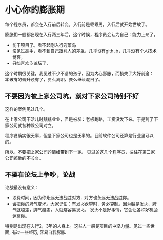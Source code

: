 # 小心你的膨胀期

每个程序员，都会在入行前后转变。入行前是乖乖男，入行后就开始世故了。

膨胀期一般都出现在入行两三年后，这个时候，程序员会认为自己：能力上来了，

- 能干项目了。看不起刚入行的菜鸟
- 没见过高手，看不到自己跟别人的差距。几乎没有github，几乎没有个人技术博客。
- 开始喜欢泡论坛了，

这个时期很关键，我见过不少不错的孩子，因为内心膨胀，而损失了大好前途：
本该有的晋升没有了，要么离职，要么继续混日子。

## 不要因为被上家公司坑，就对下家公司特别不好

这样的案例见过几个。

在上家公司干活儿时兢兢业业，但是被坑：老板跑路，工资没发下来。于是到了下家公司就各种跟公司对立。

程序员确实很无辜，但是下家公司也是无辜的。目前软件公司还算是行业里可以的。

所以，不要把上家公司的情绪带到下一家。 见过的这几个程序员，往往在第二家公司都做的不长久。

## 不要在论坛上争吵，论战

论战最没有意义：

- 浪费时间，因为你永远无法战胜对方，对方也永远无法战胜你。
- 会把你的脾气变坏。大家记住：有发火欲望时，务必克制。因为越是发火，脾气就越差，脾气越差，人就越容易发火。
发火不是好事情，它会让各种好机会远离你。

特别是出现在入行2，3年的人身上。这些人一般是项目的中坚力量。见过一些世面, 有过一些经历, 容易自我膨胀.
